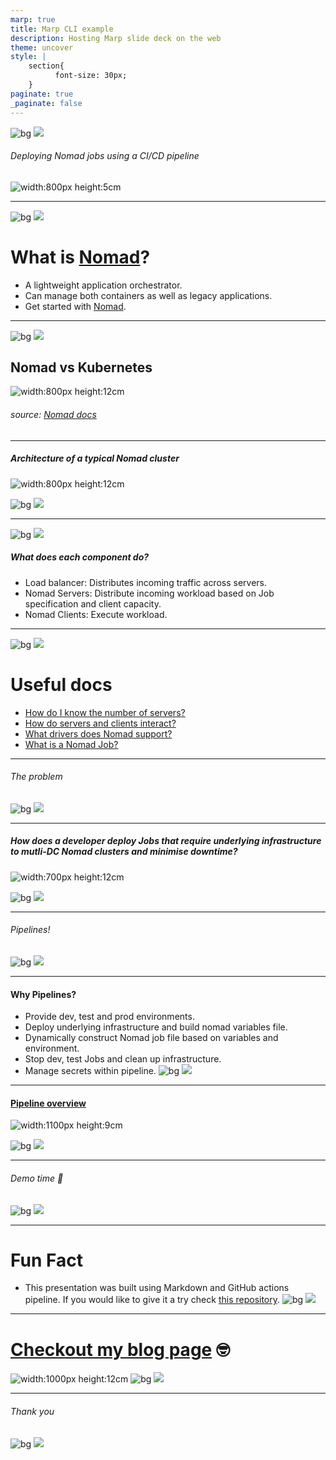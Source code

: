 ```yaml
---
marp: true
title: Marp CLI example
description: Hosting Marp slide deck on the web
theme: uncover
style: |
    section{
          font-size: 30px;
    }
paginate: true
_paginate: false
---
```


![bg](#123)
![](#fff)

###### <!--fit--> Deploying Nomad jobs using a CI/CD pipeline
![width:800px height:5cm](assets/tools.png)

---
![bg](#123)
![](#fff)
# What is [Nomad](https://www.hashicorp.com/solutions/workload-orchestration)?
* A lightweight application orchestrator.
* Can manage both containers as well as legacy applications.
* Get started with [Nomad](https://learn.hashicorp.com/collections/nomad/get-started).
---

![bg](#123)
![](#fff)

## Nomad vs Kubernetes

![width:800px height:12cm](assets/nomad_kube.png)

###### source: [Nomad docs](https://www.nomadproject.io/docs/nomad-vs-kubernetes#nomad-vs-kubernetes)
---

##### Architecture of a typical Nomad cluster

![width:800px height:12cm](assets/architecture.png)


![bg](#123)
![](#fff)

---
![bg](#123)
![](#fff)
##### What does each component do?

* Load balancer: Distributes incoming traffic across servers.
* Nomad Servers: Distribute incoming workload based on Job specification and client capacity.
* Nomad Clients: Execute workload.

---
![bg](#123)
![](#fff)
# Useful docs

* [How do I know the number of servers?](https://www.nomadproject.io/docs/internals/consensus#raft-protocol-overview)
* [How do servers and clients interact?](https://learn.hashicorp.com/tutorials/nomad/production-deployment-guide-vm-with-consul#overview)
* [What drivers does Nomad support?](https://www.nomadproject.io/docs/drivers#task-drivers)
* [What is a Nomad Job?](https://www.nomadproject.io/docs/job-specification#job-specification)

---
###### <!--fit--> The problem

![bg](#123)
![](#fff)

---
##### How does a developer deploy Jobs that require underlying infrastructure to mutli-DC Nomad clusters and minimise downtime?

![width:700px height:12cm](assets/job.png)



![bg](#123)
![](#fff)

---
###### <!--fit--> Pipelines!
![bg](#123)
![](#fff)

---
#### Why Pipelines?
* Provide dev, test and prod environments.
* Deploy underlying infrastructure and build nomad variables file.
* Dynamically construct Nomad job file based on variables and environment.
* Stop dev, test Jobs and clean up infrastructure.
* Manage secrets within pipeline.
![bg](#123)
![](#fff)

---
#### [Pipeline overview](https://excalidraw.com/#room=cf09ef76f2f233f01317,YQTHALCf_qRCrGKTpADqMg)

![width:1100px height:9cm](assets/pipeline.png)

![bg](#123)
![](#fff)

---
###### <!--fit--> Demo time 🥳
![bg](#123)
![](#fff)

---
# Fun Fact
* This presentation was built using Markdown and GitHub actions pipeline. If you would like to give it a try check [this repository](https://github.com/yhatt/marp-cli-example).
![bg](#123)
![](#fff)

---
# [Checkout my blog page](https://azdim.github.io) 🤓

![width:1000px height:12cm](assets/blog.png)
![bg](#123)
![](#fff)

---
###### <!--fit--> Thank you
![bg](#123)
![](#fff)

